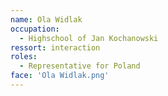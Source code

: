 ```yaml
---
name: Ola Widlak
occupation: 
  - Highschool of Jan Kochanowski
ressort: interaction
roles:
  - Representative for Poland
face: 'Ola Widlak.png'
---
```


